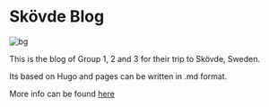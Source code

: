 # Skövde Blog

![bg](https://user-images.githubusercontent.com/59593757/229649267-5b35f40b-8502-4bf3-ab32-01397a081fbb.jpg)


This is the blog of Group 1, 2 and 3 for their trip to Skövde, Sweden.

Its based on Hugo and pages can be written in .md format.

More info can be found [here](https://gohugo.io/documentation/)
